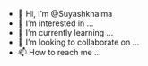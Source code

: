 - 👋 Hi, I’m @Suyashkhaima
- 👀 I’m interested in ...
- 🌱 I’m currently learning ...
- 💞️ I’m looking to collaborate on ...
- 📫 How to reach me ...

<!---
Suyashkhaima/Suyashkhaima is a ✨ special ✨ repository because its `README.md` (this file) appears on your GitHub profile.
You can click the Preview link to take a look at your changes.
--->
